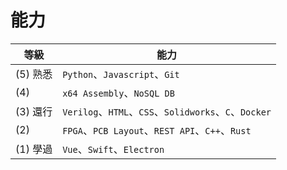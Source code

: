 

# 能力

| 等級 | 能力 |
| --- | --- |
| (5) 熟悉 | `Python`、`Javascript`、`Git` |
| (4)      | `x64 Assembly`、`NoSQL DB` |
| (3) 還行 | `Verilog`、`HTML`、`CSS`、`Solidworks`、`C`、`Docker` |
| (2)      | `FPGA`、`PCB Layout`、`REST API`、`C++`、`Rust` |
| (1) 學過 | `Vue`、`Swift`、`Electron` |
